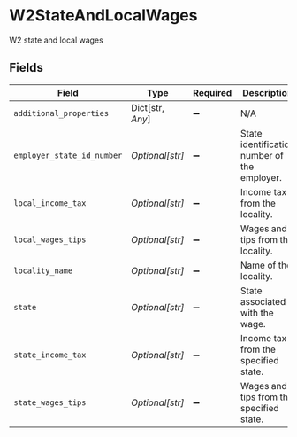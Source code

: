 # W2StateAndLocalWages

W2 state and local wages


## Fields

| Field                                        | Type                                         | Required                                     | Description                                  |
| -------------------------------------------- | -------------------------------------------- | -------------------------------------------- | -------------------------------------------- |
| `additional_properties`                      | Dict[str, *Any*]                             | :heavy_minus_sign:                           | N/A                                          |
| `employer_state_id_number`                   | *Optional[str]*                              | :heavy_minus_sign:                           | State identification number of the employer. |
| `local_income_tax`                           | *Optional[str]*                              | :heavy_minus_sign:                           | Income tax from the locality.                |
| `local_wages_tips`                           | *Optional[str]*                              | :heavy_minus_sign:                           | Wages and tips from the locality.            |
| `locality_name`                              | *Optional[str]*                              | :heavy_minus_sign:                           | Name of the locality.                        |
| `state`                                      | *Optional[str]*                              | :heavy_minus_sign:                           | State associated with the wage.              |
| `state_income_tax`                           | *Optional[str]*                              | :heavy_minus_sign:                           | Income tax from the specified state.         |
| `state_wages_tips`                           | *Optional[str]*                              | :heavy_minus_sign:                           | Wages and tips from the specified state.     |